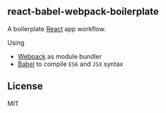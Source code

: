## react-babel-webpack-boilerplate
A boilerplate [React](http://facebook.github.io/react/) app workflow.

Using
* [Webpack](http://webpack.github.io/) as module bundler
* [Babel](https://babeljs.io/) to compile `ES6` and `JSX` syntax

## License
MIT
